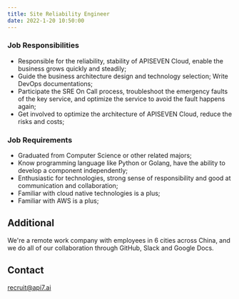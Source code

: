 ```yaml
---
title: Site Reliability Engineer
date: 2022-1-20 10:50:00
---
```


### Job Responsibilities

- Responsible for the reliability, stability of APISEVEN Cloud, enable the business grows quickly and steadily;​
- Guide the business architecture design and  technology selection; Write DevOps documentations;​
- Participate the SRE On Call process, troubleshoot the emergency faults of the key service, and optimize the service to avoid the fault happens again;​
- Get involved to optimize the architecture of APISEVEN Cloud, reduce the risks and costs;​

### Job Requirements

- Graduated from Computer Science or other related majors;​
- Know programming language like Python or Golang, have the ability to develop a component independently;​
- Enthusiastic for technologies, strong sense of responsibility and good at communication and collaboration;​
- Familiar with cloud native technologies is a plus;​
- Familiar with AWS is a plus;​

## Additional

We're a remote work company with employees in 6 cities across China, and we do all of our collaboration through GitHub, Slack and Google Docs.

## Contact

[recruit@api7.ai](mailto:recruit@api7.ai)
